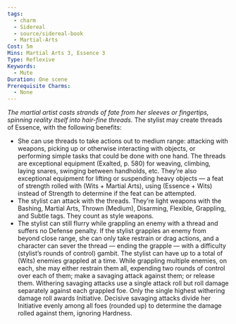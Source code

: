 ```yaml
---
tags:
  - charm
  - Sidereal
  - source/sidereal-book
  - Martial-Arts
Cost: 5m
Mins: Martial Arts 3, Essence 3
Type: Reflexive
Keywords:
  - Mute
Duration: One scene
Prerequisite Charms:
  - None
---
```

*The martial artist casts strands of fate from her sleeves or fingertips, spinning reality itself into hair-fine threads.*
The stylist may create threads of Essence, with the following benefits: 
- She can use threads to take actions out to medium range: attacking with weapons, picking up or otherwise interacting with objects, or performing simple tasks that could be done with one hand. The threads are exceptional equipment (Exalted, p. 580) for weaving, climbing, laying snares, swinging between handholds, etc. They’re also exceptional equipment for lifting or suspending heavy objects — a feat of strength rolled with (Wits + Martial Arts), using (Essence + Wits) instead of Strength to determine if the feat can be attempted. 
- The stylist can attack with the threads. They’re light weapons with the Bashing, Martial Arts, Thrown (Medium), Disarming, Flexible, Grappling, and Subtle tags. They count as style weapons. 
- The stylist can still flurry while grappling an enemy with a thread and suffers no Defense penalty. If the stylist grapples an enemy from beyond close range, she can only take restrain or drag actions, and a character can sever the thread — ending the grapple — with a difficulty (stylist’s rounds of control) gambit. The stylist can have up to a total of (Wits) enemies grappled at a time. While grappling multiple enemies, on each, she may either restrain them all, expending two rounds of control over each of them; make a savaging attack against them; or release them. Withering savaging attacks use a single attack roll but roll damage separately against each grappled foe. Only the single highest withering damage roll awards Initiative. Decisive savaging attacks divide her Initiative evenly among all foes (rounded up) to determine the damage rolled against them, ignoring Hardness.